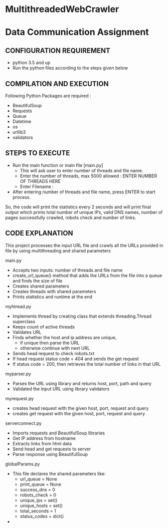 # MultithreadedWebCrawler

# Data Communication Assignment #


## CONFIGURATION REQUIREMENT
* python 3.5 and up
* Run the python files according to the steps given below

## COMPILATION AND EXECUTION
Following Python Packages are required :
* BeautifulSoup
* Requests
* Queue
* Datetime
* os
* urllib3
* validators

## STEPS TO EXECUTE
* Run the main function or main file [main.py]
     - This will ask user to enter number of threads and file name.
     - Enter the number of threads, max 5000 allowed : ENTER NUMBER OF THREADS HERE
     - Enter Filename : 
* After entering number of threads and file name, press ENTER to start process.

So, the code will print the statistics every 2 seconds and will print final output which prints total number of unique IPs, valid DNS names, number of pages successfully crawled, robots check and number of links.


## CODE EXPLANATION
This project processes the input URL file and crawls all the URLs provided in file by using multithreading and shared parameters

main.py

* Accepts two inputs: number of threads and file name
* create_url_queue() method that adds the URLs from the file into a queue and finds the size of file
* Creates shared parameters
* Creates threads with shared parameters
* Prints statistics and runtime at the end


myhtread.py

* Implements thread by creating class that extends threading.Thread superclass 
* Keeps count of active threads
* Validates URL
* Finds whether the host and ip address are unique,
    - if unique then parse the URL
    - otherwise continue with next URL
* Sends head request to check robots.txt
* If head request status code = 404 and sends the get request 
* If status code = 200, then retrieves the total number of links in that URL  


myparser.py

* Parses the URL using library and returns host, port, path and query
* Validated the input URL using library validators


myrequest.py

* creates head request with the given host, port, request and query
* creates get request with the given host, port, request and query


serverconnect.py

* Imports requests and BeautifulSoup libraries
* Get IP address from hostname
* Extracts links from html data 
* Send head and get requests to server 
* Parse response using BeautifulSoup

globalParams.py

* This file declares the shared parameters like:
     - url_queue = None 
     - print_queue = None 
     - success_dns = 0 
     - robots_check = 0 
     - unique_ips = set()
     - unique_hosts = set()
     - total_seconds = 1 
     - status_codes = dict()
* 
